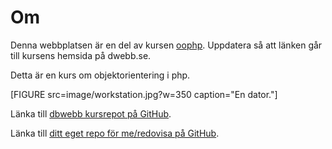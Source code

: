 ---
...
Om
=========================

Denna webbplatsen är en del av kursen [oophp](https://dbwebb.se/kurser/oophp). Uppdatera så att länken går till kursens hemsida på dwebb.se.

Detta är en kurs om objektorientering i php.

[FIGURE src=image/workstation.jpg?w=350 caption="En dator."]

Länka till [dbwebb kursrepot på GitHub](https://github.com/dbwebb-se/oophp).

Länka till [ditt eget repo för me/redovisa på GitHub](https://github.com/Kofotsmordarn/oophp).
